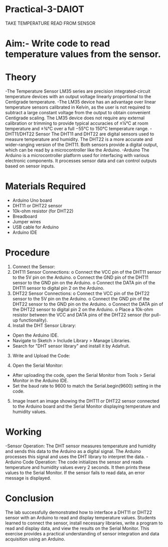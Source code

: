 # Practical-3-DAIOT
TAKE TEMPERATURE READ FROM SENSOR

 # Aim:- Write code to read temperature values from the sensor.
# Theory
-The Temperature Sensor LM35 series are precision integrated-circuit temperature devices
with an output voltage linearly proportional to the Centigrade temperature.
-The LM35 device has an advantage over linear temperature sensors calibrated in Kelvin,
as the user is not required to subtract a large constant voltage from the output to obtain
convenient Centigrade scaling. The LM35 device does not require any external
calibration or trimming to provide typical accuracies of ±¼°C at room temperature and
±¾°C over a full −55°C to 150°C temperature range.
-DHT11/DHT22 Sensor
The DHT11 and DHT22 are digital sensors used to measure temperature and humidity. The
DHT22 is a more accurate and wider-ranging version of the DHT11. Both sensors provide a
digital output, which can be read by a microcontroller like the Arduino.
-Arduino
The Arduino is a microcontroller platform used for interfacing with various electronic
components. It processes sensor data and can control outputs based on sensor inputs.

# Materials Required
- Arduino Uno board
- DHT11 or DHT22 sensor
- 10k-ohm resistor (for DHT22)
- Breadboard
- Jumper wires
- USB cable for Arduino
- Arduino IDE

# Procedure
1. Connect the Sensor:
1. DHT11 Sensor Connections:
o Connect the VCC pin of the DHT11 sensor to the 5V pin on the Arduino.
o Connect the GND pin of the DHT11 sensor to the GND pin on the Arduino.
o Connect the DATA pin of the DHT11 sensor to digital pin 2 on the Arduino.
2. DHT22 Sensor Connections:
o Connect the VCC pin of the DHT22 sensor to the 5V pin on the Arduino.
o Connect the GND pin of the DHT22 sensor to the GND pin on the Arduino.
o Connect the DATA pin of the DHT22 sensor to digital pin 2 on the Arduino.
o Place a 10k-ohm resistor between the VCC and DATA pins of the DHT22 sensor
(for pull-up functionality).
2. Install the DHT Sensor Library:
- Open the Arduino IDE.
- Navigate to Sketch &gt; Include Library &gt; Manage Libraries.
- Search for &quot;DHT sensor library&quot; and install it by Adafruit.
3. Write and Upload the Code:

4. Open the Serial Monitor:
- After uploading the code, open the Serial Monitor from Tools &gt; Serial Monitor in the
Arduino IDE.
- Set the baud rate to 9600 to match the Serial.begin(9600) setting in the code.
5. Image
Insert an image showing the DHT11 or DHT22 sensor connected to the Arduino board and the
Serial Monitor displaying temperature and humidity values.

# Working
-Sensor Operation:
The DHT sensor measures temperature and humidity and sends this data to the Arduino as a
digital signal. The Arduino processes this signal and uses the DHT library to interpret the data.
-Arduino Code Operation:
The code initializes the sensor and reads temperature and humidity values every 2 seconds. It
then prints these values to the Serial Monitor. If the sensor fails to read data, an error message is
displayed.
# Conclusion
The lab successfully demonstrated how to interface a DHT11 or DHT22 sensor with an Arduino
to read and display temperature values. Students learned to connect the sensor, install necessary
libraries, write a program to read and display data, and view the results on the Serial Monitor.
This exercise provides a practical understanding of sensor integration and data acquisition using
an Arduino.

